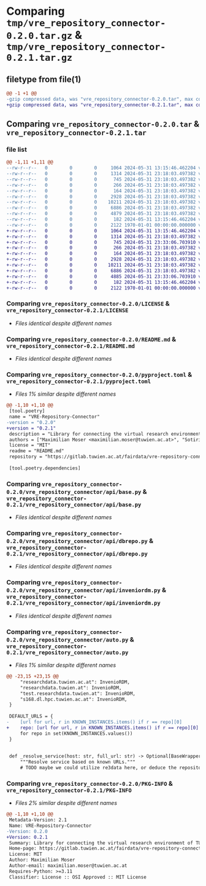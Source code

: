 # Comparing `tmp/vre_repository_connector-0.2.0.tar.gz` & `tmp/vre_repository_connector-0.2.1.tar.gz`

## filetype from file(1)

```diff
@@ -1 +1 @@
-gzip compressed data, was "vre_repository_connector-0.2.0.tar", max compression
+gzip compressed data, was "vre_repository_connector-0.2.1.tar", max compression
```

## Comparing `vre_repository_connector-0.2.0.tar` & `vre_repository_connector-0.2.1.tar`

### file list

```diff
@@ -1,11 +1,11 @@
--rw-r--r--   0        0        0     1064 2024-05-31 13:15:46.462204 vre_repository_connector-0.2.0/LICENSE
--rw-r--r--   0        0        0     1314 2024-05-31 23:18:03.497382 vre_repository_connector-0.2.0/README.md
--rw-r--r--   0        0        0      745 2024-05-31 23:18:03.497382 vre_repository_connector-0.2.0/pyproject.toml
--rw-r--r--   0        0        0      266 2024-05-31 23:18:03.497382 vre_repository_connector-0.2.0/vre_repository_connector/__init__.py
--rw-r--r--   0        0        0      164 2024-05-31 23:18:03.497382 vre_repository_connector-0.2.0/vre_repository_connector/api/__init__.py
--rw-r--r--   0        0        0     2928 2024-05-31 23:18:03.497382 vre_repository_connector-0.2.0/vre_repository_connector/api/base.py
--rw-r--r--   0        0        0    10211 2024-05-31 23:18:03.497382 vre_repository_connector-0.2.0/vre_repository_connector/api/dbrepo.py
--rw-r--r--   0        0        0     6886 2024-05-31 23:18:03.497382 vre_repository_connector-0.2.0/vre_repository_connector/api/inveniordm.py
--rw-r--r--   0        0        0     4879 2024-05-31 23:18:03.497382 vre_repository_connector-0.2.0/vre_repository_connector/auto.py
--rw-r--r--   0        0        0      182 2024-05-31 13:15:46.462204 vre_repository_connector-0.2.0/vre_repository_connector/utils.py
--rw-r--r--   0        0        0     2122 1970-01-01 00:00:00.000000 vre_repository_connector-0.2.0/PKG-INFO
+-rw-r--r--   0        0        0     1064 2024-05-31 13:15:46.462204 vre_repository_connector-0.2.1/LICENSE
+-rw-r--r--   0        0        0     1314 2024-05-31 23:18:03.497382 vre_repository_connector-0.2.1/README.md
+-rw-r--r--   0        0        0      745 2024-05-31 23:33:06.703910 vre_repository_connector-0.2.1/pyproject.toml
+-rw-r--r--   0        0        0      266 2024-05-31 23:18:03.497382 vre_repository_connector-0.2.1/vre_repository_connector/__init__.py
+-rw-r--r--   0        0        0      164 2024-05-31 23:18:03.497382 vre_repository_connector-0.2.1/vre_repository_connector/api/__init__.py
+-rw-r--r--   0        0        0     2928 2024-05-31 23:18:03.497382 vre_repository_connector-0.2.1/vre_repository_connector/api/base.py
+-rw-r--r--   0        0        0    10211 2024-05-31 23:18:03.497382 vre_repository_connector-0.2.1/vre_repository_connector/api/dbrepo.py
+-rw-r--r--   0        0        0     6886 2024-05-31 23:18:03.497382 vre_repository_connector-0.2.1/vre_repository_connector/api/inveniordm.py
+-rw-r--r--   0        0        0     4885 2024-05-31 23:33:06.703910 vre_repository_connector-0.2.1/vre_repository_connector/auto.py
+-rw-r--r--   0        0        0      182 2024-05-31 13:15:46.462204 vre_repository_connector-0.2.1/vre_repository_connector/utils.py
+-rw-r--r--   0        0        0     2122 1970-01-01 00:00:00.000000 vre_repository_connector-0.2.1/PKG-INFO
```

### Comparing `vre_repository_connector-0.2.0/LICENSE` & `vre_repository_connector-0.2.1/LICENSE`

 * *Files identical despite different names*

### Comparing `vre_repository_connector-0.2.0/README.md` & `vre_repository_connector-0.2.1/README.md`

 * *Files identical despite different names*

### Comparing `vre_repository_connector-0.2.0/pyproject.toml` & `vre_repository_connector-0.2.1/pyproject.toml`

 * *Files 1% similar despite different names*

```diff
@@ -1,10 +1,10 @@
 [tool.poetry]
 name = "VRE-Repository-Connector"
-version = "0.2.0"
+version = "0.2.1"
 description = "Library for connecting the virtual research environment of TU Wien with its research data repositories"
 authors = ["Maximilian Moser <maximilian.moser@tuwien.ac.at>", "Sotirios Tsepelakis <sotirios.tsepelakis@tuwien.ac.at>", "Martin Weise <martin.weise@tuwien.ac.at>"]
 license = "MIT"
 readme = "README.md"
 repository = "https://gitlab.tuwien.ac.at/fairdata/vre-repository-connector"
 
 [tool.poetry.dependencies]
```

### Comparing `vre_repository_connector-0.2.0/vre_repository_connector/api/base.py` & `vre_repository_connector-0.2.1/vre_repository_connector/api/base.py`

 * *Files identical despite different names*

### Comparing `vre_repository_connector-0.2.0/vre_repository_connector/api/dbrepo.py` & `vre_repository_connector-0.2.1/vre_repository_connector/api/dbrepo.py`

 * *Files identical despite different names*

### Comparing `vre_repository_connector-0.2.0/vre_repository_connector/api/inveniordm.py` & `vre_repository_connector-0.2.1/vre_repository_connector/api/inveniordm.py`

 * *Files identical despite different names*

### Comparing `vre_repository_connector-0.2.0/vre_repository_connector/auto.py` & `vre_repository_connector-0.2.1/vre_repository_connector/auto.py`

 * *Files 1% similar despite different names*

```diff
@@ -23,15 +23,15 @@
     "researchdata.tuwien.ac.at": InvenioRDM,
     "researchdata.tuwien.at": InvenioRDM,
     "test.researchdata.tuwien.at": InvenioRDM,
     "s168.dl.hpc.tuwien.ac.at": InvenioRDM,
 }
 
 DEFAULT_URLS = {
-    [url for url, r in KNOWN_INSTANCES.items() if r == repo][0]
+    repo: [url for url, r in KNOWN_INSTANCES.items() if r == repo][0]
     for repo in set(KNOWN_INSTANCES.values())
 }
 
 
 def _resolve_service(host: str, full_url: str) -> Optional[BaseWrapper]:
     """Resolve service based on known URLs."""
     # TODO maybe we could utilize re3data here, or deduce the repository type
```

### Comparing `vre_repository_connector-0.2.0/PKG-INFO` & `vre_repository_connector-0.2.1/PKG-INFO`

 * *Files 2% similar despite different names*

```diff
@@ -1,10 +1,10 @@
 Metadata-Version: 2.1
 Name: VRE-Repository-Connector
-Version: 0.2.0
+Version: 0.2.1
 Summary: Library for connecting the virtual research environment of TU Wien with its research data repositories
 Home-page: https://gitlab.tuwien.ac.at/fairdata/vre-repository-connector
 License: MIT
 Author: Maximilian Moser
 Author-email: maximilian.moser@tuwien.ac.at
 Requires-Python: >=3.11
 Classifier: License :: OSI Approved :: MIT License
```

